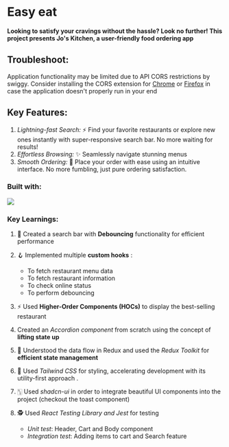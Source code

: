 # Easy eat

**Looking to satisfy your cravings without the hassle? Look no further! This project presents Jo's Kitchen, a user-friendly food ordering app**

## Troubleshoot:
Application functionality may be limited due to API CORS restrictions by swiggy. Consider installing the CORS extension for [Chrome](https://chromewebstore.google.com/detail/allow-cors-access-control/lhobafahddgcelffkeicbaginigeejlf) or [Firefox](https://addons.mozilla.org/en-US/firefox/addon/access-control-allow-origin/) in case the application doesn't properly run in your end

## Key Features:

1. *Lightning-fast Search:* ⚡ Find your favorite restaurants or explore new ones instantly with super-responsive search bar. No more waiting for results!
2. *Effortless Browsing:* ✨ Seamlessly navigate stunning menus
3. *Smooth Ordering:* 🍦 Place your order with ease using an intuitive interface. No more fumbling, just pure ordering satisfaction.

### Built with:
<img src="https://ezicons.cftutorial.workers.dev/icons/?icons=skills-dark-html5,skills-dark-css,skills-dark-tailwind,skills-dark-js,skills-dark-reactjs,skills-dark-redux,skills-dark-jest,skills-dark-git&perLine=8&gap=10&dimension=60"/>


### Key Learnings:
1.  🔎 Created a search bar with **Debouncing** functionality for efficient performance 

2. 🪝 Implemented multiple **custom hooks** :
	- To fetch restaurant menu data
	- To fetch restaurant information
	- To check online status
	- To perform debouncing

3.  ⚡  Used **Higher-Order Components (HOCs)** to display the best-selling restaurant
4.  Created an *Accordion component* from scratch using the concept of **lifting state up** 
5.  🚀 Understood the data flow in Redux and used the *Redux Toolkit* for **efficient state management**
6.  🎨 Used *Tailwind CSS* for styling, accelerating development with its utility-first approach .
7.  🀦 Used *shadcn-ui* in order to integrate beautiful UI components into the project (checkout the toast component)
8.  🕵️ Used *React Testing Library and Jest* for testing 
 	   - *Unit test*:  Header, Cart and Body component
	   - *Integration test*: Adding items to cart and Search feature
